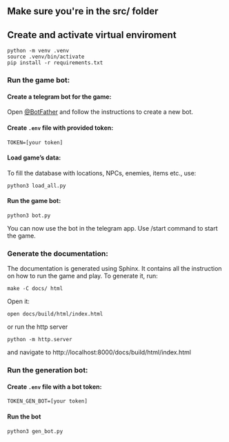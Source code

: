 ## Make sure you're in the src/ folder

## Create and activate virtual enviroment
```
python -m venv .venv
source .venv/bin/activate
pip install -r requirements.txt
```

### Run the game bot:

#### Create a telegram bot for the game:

Open [@BotFather](https://t.me/BotFather) and follow the instructions to create a new bot.

#### Create `.env` file with provided token:
```
TOKEN=[your token]
```

#### Load game’s data:

To fill the database with locations, NPCs, enemies, items etc., use:
```
python3 load_all.py
```

#### Run the game bot:
```
python3 bot.py
```

You can now use the bot in the telegram app. Use /start command to start the game.

### Generate the documentation:

The documentation is generated using Sphinx. It contains all the instruction on how to run the game and play. To generate it, run:
```
make -C docs/ html
```

Open it:

```
open docs/build/html/index.html
```
or run the http server
```
python -m http.server
```
and navigate to http://localhost:8000/docs/build/html/index.html


### Run the generation bot:

#### Create `.env` file with a bot token:
```
TOKEN_GEN_BOT=[your token]
```

#### Run the bot

```
python3 gen_bot.py
```